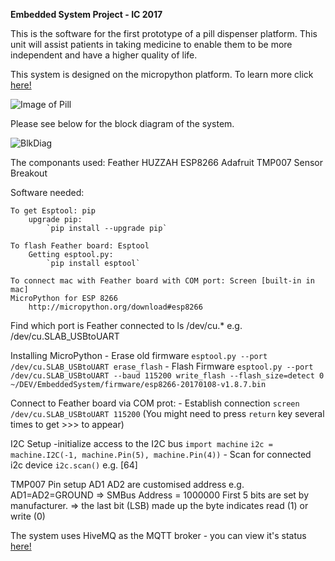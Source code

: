 **Embedded System Project - IC 2017**

This is the software for the first prototype of a pill dispenser platform. This unit will assist patients in taking medicine to enable them to be more independent and have a higher quality of life.

This system is designed on the micropython platform. To learn more click [here!](www.micropython.org)

![Image of Pill](https://cdn.pixabay.com/photo/2015/10/01/00/50/pills-dispenser-966334_960_720.png)

Please see below for the block diagram of the system.

![BlkDiag](https://raw.githubusercontent.com/timkchan/practiceReminder/master/README_Material/BLKDiag.png)

The componants used:
Feather HUZZAH ESP8266
Adafruit TMP007 Sensor Breakout

Software needed:

	To get Esptool: pip
		upgrade pip:
			`pip install --upgrade pip`

	To flash Feather board: Esptool
		Getting esptool.py:
			`pip install esptool`

	To connect mac with Feather board with COM port: Screen [built-in in mac]
	MicroPython for ESP 8266
		http://micropython.org/download#esp8266

Find which port is Feather connected to
	ls /dev/cu.*
	e.g. /dev/cu.SLAB_USBtoUART

Installing MicroPython
	- Erase old firmware
		`esptool.py --port /dev/cu.SLAB_USBtoUART erase_flash`
	- Flash Firmware
		`esptool.py --port /dev/cu.SLAB_USBtoUART --baud 115200 write_flash --flash_size=detect 0 ~/DEV/EmbeddedSystem/firmware/esp8266-20170108-v1.8.7.bin`

Connect to Feather board via COM prot:
	- Establish connection
		`screen /dev/cu.SLAB_USBtoUART 115200`
		(You might need to press `return` key several times to get >>> to appear)

I2C Setup
	-initialize access to the I2C bus
		`import machine`
		`i2c = machine.I2C(-1, machine.Pin(5), machine.Pin(4))`
	- Scan for connected i2c device
		`i2c.scan()`
			e.g. [64]

TMP007 Pin setup
	AD1 AD2 are customised address e.g. AD1=AD2=GROUND
		=> SMBus Address = 1000000 First 5 bits are set by manufacturer.
		=> the last bit (LSB) made up the byte indicates read (1) or write (0)


The system uses HiveMQ as the MQTT broker - you can view it's status [here!](http://www.mqtt-dashboard.com/)
